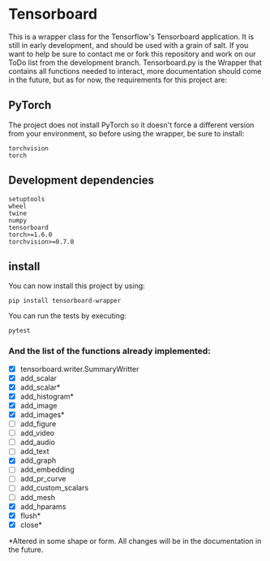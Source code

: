 # Tensorboard
This is a wrapper class for the Tensorflow's Tensorboard application. It is still in early development, and should be used with a grain of salt.
If you want to help be sure to contact me or fork this repository and work on our ToDo list from the development branch.
Tensorboard.py is the Wrapper that contains all functions needed to interact, more documentation should come in the future, but as for now, the requirements for this project are:

## PyTorch

The project does not install PyTorch so it doesn't force a different version from your environment, so before using the wrapper, be sure to install:
```
torchvision
torch
```

## Development dependencies

```
setuptools
wheel
twine
numpy
tensorboard
torch>=1.6.0 
torchvision>=0.7.0 
```

## install

You can now install this project by using:
```{bash}
pip install tensorboard-wrapper
```

You can run the tests by executing:
```{bash}
pytest
```

### And the list of the functions already implemented:
- [x] tensorboard.writer.SummaryWritter
- [x] add_scalar
- [x] add_scalar*
- [x] add_histogram*
- [x] add_image
- [x] add_images*
- [ ] add_figure
- [ ] add_video
- [ ] add_audio
- [ ] add_text
- [x] add_graph
- [ ] add_embedding
- [ ] add_pr_curve
- [ ] add_custom_scalars
- [ ] add_mesh
- [x] add_hparams
- [x] flush*
- [x] close*

*Altered in some shape or form. All changes will be in the documentation in the future.
